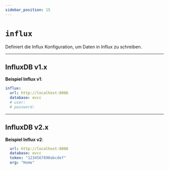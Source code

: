 ```yaml
---
sidebar_position: 15
---
```


# `influx`

Definiert die Influx Konfiguration, um Daten in Influx zu schreiben.

---

## InfluxDB v1.x

**Beispiel Influx v1**:

```yaml
influx:
  url: http://localhost:8086
  database: evcc
  # user:
  # password:
```

---

## InfluxDB v2.x

**Beispiel Influx v2**:

```yaml
  url: http://localhost:8086
  database: evcc
  token: "1234567890abcdef"
  org: "Home"
```
